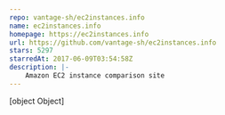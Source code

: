 ```yaml
---
repo: vantage-sh/ec2instances.info
name: ec2instances.info
homepage: https://ec2instances.info
url: https://github.com/vantage-sh/ec2instances.info
stars: 5297
starredAt: 2017-06-09T03:54:58Z
description: |-
    Amazon EC2 instance comparison site
---
```


[object Object]
